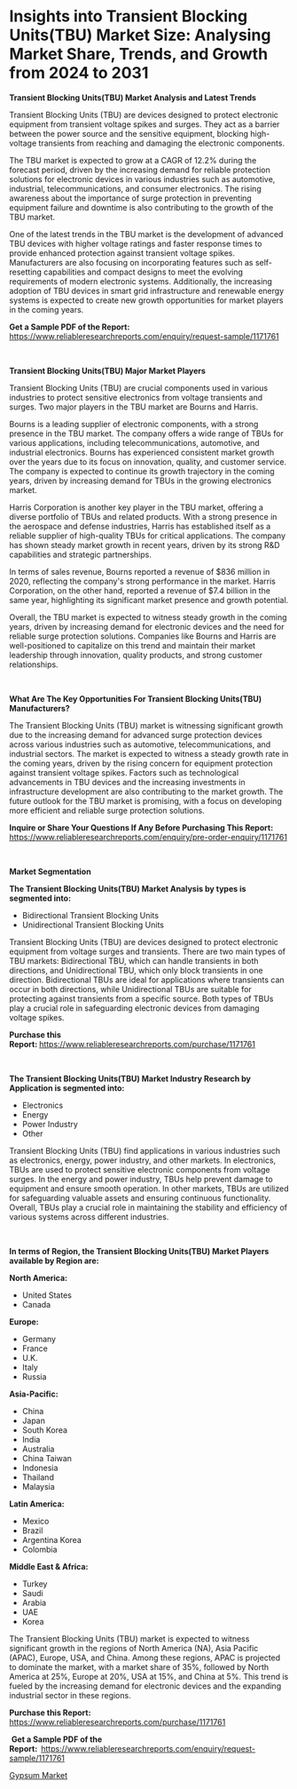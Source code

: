 <p><h1>Insights into Transient Blocking Units(TBU) Market Size: Analysing Market Share, Trends, and Growth from 2024 to 2031</h1></p><p><strong>Transient Blocking Units(TBU) Market Analysis and Latest Trends</strong></p>
<p><p>Transient Blocking Units (TBU) are devices designed to protect electronic equipment from transient voltage spikes and surges. They act as a barrier between the power source and the sensitive equipment, blocking high-voltage transients from reaching and damaging the electronic components.</p><p>The TBU market is expected to grow at a CAGR of 12.2% during the forecast period, driven by the increasing demand for reliable protection solutions for electronic devices in various industries such as automotive, industrial, telecommunications, and consumer electronics. The rising awareness about the importance of surge protection in preventing equipment failure and downtime is also contributing to the growth of the TBU market.</p><p>One of the latest trends in the TBU market is the development of advanced TBU devices with higher voltage ratings and faster response times to provide enhanced protection against transient voltage spikes. Manufacturers are also focusing on incorporating features such as self-resetting capabilities and compact designs to meet the evolving requirements of modern electronic systems. Additionally, the increasing adoption of TBU devices in smart grid infrastructure and renewable energy systems is expected to create new growth opportunities for market players in the coming years.</p></p>
<p><strong>Get a Sample PDF of the Report:&nbsp;</strong> <a href="https://www.reliableresearchreports.com/enquiry/request-sample/1171761">https://www.reliableresearchreports.com/enquiry/request-sample/1171761</a></p>
<p>&nbsp;</p>
<p><strong>Transient Blocking Units(TBU) Major Market Players</strong></p>
<p><p>Transient Blocking Units (TBU) are crucial components used in various industries to protect sensitive electronics from voltage transients and surges. Two major players in the TBU market are Bourns and Harris. </p><p>Bourns is a leading supplier of electronic components, with a strong presence in the TBU market. The company offers a wide range of TBUs for various applications, including telecommunications, automotive, and industrial electronics. Bourns has experienced consistent market growth over the years due to its focus on innovation, quality, and customer service. The company is expected to continue its growth trajectory in the coming years, driven by increasing demand for TBUs in the growing electronics market.</p><p>Harris Corporation is another key player in the TBU market, offering a diverse portfolio of TBUs and related products. With a strong presence in the aerospace and defense industries, Harris has established itself as a reliable supplier of high-quality TBUs for critical applications. The company has shown steady market growth in recent years, driven by its strong R&D capabilities and strategic partnerships. </p><p>In terms of sales revenue, Bourns reported a revenue of $836 million in 2020, reflecting the company's strong performance in the market. Harris Corporation, on the other hand, reported a revenue of $7.4 billion in the same year, highlighting its significant market presence and growth potential. </p><p>Overall, the TBU market is expected to witness steady growth in the coming years, driven by increasing demand for electronic devices and the need for reliable surge protection solutions. Companies like Bourns and Harris are well-positioned to capitalize on this trend and maintain their market leadership through innovation, quality products, and strong customer relationships.</p></p>
<p>&nbsp;</p>
<p><strong>What Are The Key Opportunities For Transient Blocking Units(TBU) Manufacturers?</strong></p>
<p><p>The Transient Blocking Units (TBU) market is witnessing significant growth due to the increasing demand for advanced surge protection devices across various industries such as automotive, telecommunications, and industrial sectors. The market is expected to witness a steady growth rate in the coming years, driven by the rising concern for equipment protection against transient voltage spikes. Factors such as technological advancements in TBU devices and the increasing investments in infrastructure development are also contributing to the market growth. The future outlook for the TBU market is promising, with a focus on developing more efficient and reliable surge protection solutions.</p></p>
<p><strong>Inquire or Share Your Questions If Any Before Purchasing This Report:</strong> <a href="https://www.reliableresearchreports.com/enquiry/pre-order-enquiry/1171761">https://www.reliableresearchreports.com/enquiry/pre-order-enquiry/1171761</a></p>
<p>&nbsp;</p>
<p><strong>Market Segmentation</strong></p>
<p><strong>The Transient Blocking Units(TBU) Market Analysis by types is segmented into:</strong></p>
<p><ul><li>Bidirectional Transient Blocking Units</li><li>Unidirectional Transient Blocking Units</li></ul></p>
<p><p>Transient Blocking Units (TBU) are devices designed to protect electronic equipment from voltage surges and transients. There are two main types of TBU markets: Bidirectional TBU, which can handle transients in both directions, and Unidirectional TBU, which only block transients in one direction. Bidirectional TBUs are ideal for applications where transients can occur in both directions, while Unidirectional TBUs are suitable for protecting against transients from a specific source. Both types of TBUs play a crucial role in safeguarding electronic devices from damaging voltage spikes.</p></p>
<p><strong>Purchase this Report:&nbsp;</strong><a href="https://www.reliableresearchreports.com/purchase/1171761">https://www.reliableresearchreports.com/purchase/1171761</a></p>
<p>&nbsp;</p>
<p><strong>The Transient Blocking Units(TBU) Market Industry Research by Application is segmented into:</strong></p>
<p><ul><li>Electronics</li><li>Energy</li><li>Power Industry</li><li>Other</li></ul></p>
<p><p>Transient Blocking Units (TBU) find applications in various industries such as electronics, energy, power industry, and other markets. In electronics, TBUs are used to protect sensitive electronic components from voltage surges. In the energy and power industry, TBUs help prevent damage to equipment and ensure smooth operation. In other markets, TBUs are utilized for safeguarding valuable assets and ensuring continuous functionality. Overall, TBUs play a crucial role in maintaining the stability and efficiency of various systems across different industries.</p></p>
<p>&nbsp;</p>
<p><strong>In terms of Region, the Transient Blocking Units(TBU) Market Players available by Region are:</strong></p>
<p>
    <p> <strong> North America: </strong>
        <ul>
            <li>United States</li>
            <li>Canada</li>
        </ul>
        </p> 
    <p> <strong> Europe: </strong>
        <ul>
            <li>Germany</li>
            <li>France</li>
            <li>U.K.</li>
            <li>Italy</li>
            <li>Russia</li>
        </ul>
        </p> 
    <p> <strong> Asia-Pacific: </strong>
        <ul>
            <li>China</li>
            <li>Japan</li>
            <li>South Korea</li>
            <li>India</li>
            <li>Australia</li>
            <li>China Taiwan</li>
            <li>Indonesia</li>
            <li>Thailand</li>
            <li>Malaysia</li>
        </ul>
        </p> 
    <p> <strong> Latin America: </strong>
        <ul>
            <li>Mexico</li>
            <li>Brazil</li>
            <li>Argentina Korea</li>
            <li>Colombia</li>
        </ul>
        </p> 
    <p> <strong> Middle East & Africa: </strong>
        <ul>
            <li>Turkey</li>
            <li>Saudi</li>
            <li>Arabia</li>
            <li>UAE</li>
            <li>Korea</li>
        </ul>
    </p>
    </p>
<p><p>The Transient Blocking Units (TBU) market is expected to witness significant growth in the regions of North America (NA), Asia Pacific (APAC), Europe, USA, and China. Among these regions, APAC is projected to dominate the market, with a market share of 35%, followed by North America at 25%, Europe at 20%, USA at 15%, and China at 5%. This trend is fueled by the increasing demand for electronic devices and the expanding industrial sector in these regions.</p></p>
<p><strong>Purchase this Report: </strong><a href="https://www.reliableresearchreports.com/purchase/1171761">https://www.reliableresearchreports.com/purchase/1171761</a></p>
<p>&nbsp;<strong>Get a Sample PDF of the Report:&nbsp;&nbsp;</strong><a href="https://www.reliableresearchreports.com/enquiry/request-sample/1171761">https://www.reliableresearchreports.com/enquiry/request-sample/1171761</a></p>
<p><strong></strong></p>
<p><p><a href="https://bubble-tree-ea4.notion.site/Gypsum-Market-Research-Report-The-Key-To-Successful-Business-Strategy-Forecasted-for-Period-from-20-a322c55bbaae4fa59023b055ee646da4">Gypsum Market</a></p></p>